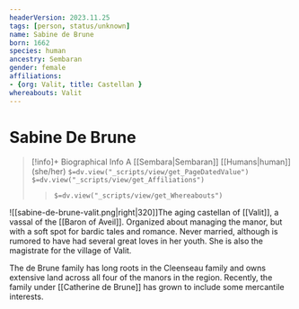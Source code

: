 ```yaml
---
headerVersion: 2023.11.25
tags: [person, status/unknown]
name: Sabine de Brune
born: 1662
species: human
ancestry: Sembaran
gender: female
affiliations:
- {org: Valit, title: Castellan }
whereabouts: Valit
---
```

# Sabine De Brune
>[!info]+ Biographical Info
> A [[Sembara|Sembaran]] [[Humans|human]] (she/her)
> `$=dv.view("_scripts/view/get_PageDatedValue")`
> `$=dv.view("_scripts/view/get_Affiliations")`
>> `$=dv.view("_scripts/view/get_Whereabouts")`

![[sabine-de-brune-valit.png|right|320]]The aging castellan of [[Valit]], a vassal of the [[Baron of Aveil]]. Organized about managing the manor, but with a soft spot for bardic tales and romance. Never married, although is rumored to have had several great loves in her youth. She is also the magistrate for the village of Valit.

The de Brune family has long roots in the Cleenseau family and owns extensive land across all four of the manors in the region. Recently, the family under [[Catherine de Brune]] has grown to include some mercantile interests.